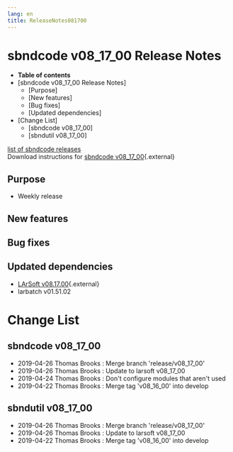 ```yaml
---
lang: en
title: ReleaseNotes081700
---
```




sbndcode v08\_17\_00 Release Notes
======================================================================================

-   **Table of contents**
-   [sbndcode v08\_17\_00 Release
    Notes]
    -   [Purpose]
    -   [New features]
    -   [Bug fixes]
    -   [Updated dependencies]
-   [Change List]
    -   [sbndcode v08\_17\_00]
    -   [sbndutil v08\_17\_00]

[list of sbndcode
releases](List_of_SBND_code_releases.html)\
Download instructions for [sbndcode
v08\_17\_00](http://scisoft.fnal.gov/scisoft/bundles/sbnd/v08_17_00/sbndcode-v08_17_00.html){.external}



Purpose
----------------------------------

-   Weekly release



New features
--------------------------------------------



Bug fixes
--------------------------------------



Updated dependencies
------------------------------------------------------------

-   [LArSoft
    v08.17.00](https://cdcvs.fnal.gov/redmine/projects/larsoft/wiki/ReleaseNotes081700){.external}
-   larbatch v01.51.02



Change List
==========================================



sbndcode v08\_17\_00
----------------------------------------------------------

-   2019-04-26 Thomas Brooks : Merge branch \'release/v08\_17\_00\'
-   2019-04-26 Thomas Brooks : Update to larsoft v08\_17\_00
-   2019-04-24 Thomas Brooks : Don\'t configure modules that aren\'t
    used
-   2019-04-22 Thomas Brooks : Merge tag \'v08\_16\_00\' into develop



sbndutil v08\_17\_00
----------------------------------------------------------

-   2019-04-26 Thomas Brooks : Merge branch \'release/v08\_17\_00\'
-   2019-04-26 Thomas Brooks : Update to larsoft v08\_17\_00
-   2019-04-22 Thomas Brooks : Merge tag \'v08\_16\_00\' into develop
